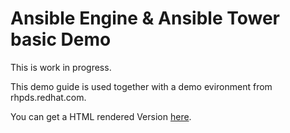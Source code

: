 # Ansible Engine & Ansible Tower basic Demo

This is work in progress.

This demo guide is used together with a demo evironment from rhpds.redhat.com.

You can get a HTML rendered Version [here](https://adoc.redhat.partners/lab/build-github.php?guid=GUID&file=ansible-demo-guide.adoc&dir=/Tuxos/ansible-demo/master/).
